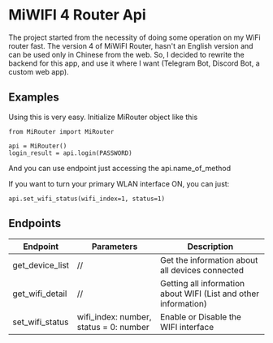 
# MiWIFI 4 Router Api

The project started from the necessity of doing some operation on my WiFi router fast. The version 4 of MiWiFI Router, hasn't an English version and can be used only in Chinese from the web. So, I decided to rewrite the backend for this app, and use it where I want (Telegram Bot, Discord Bot, a custom web app).

## Examples
Using this is very easy. Initialize MiRouter object like this

    from MiRouter import MiRouter
    
    api = MiRouter()
    login_result = api.login(PASSWORD)
And you can use endpoint just accessing the api.name_of_method

If you want to turn your primary WLAN interface ON, you can just:
    
    api.set_wifi_status(wifi_index=1, status=1)


## Endpoints

| Endpoint  | Parameters  | Description  |
|---|---|---|
| get_device_list  |  //  | Get the information about all devices connected  |
| get_wifi_detail  |  //  | Getting all information about WIFI (List and other information)  |
| set_wifi_status  | wifi_index: number, status = 0: number  | Enable or Disable the WIFI interface  |
